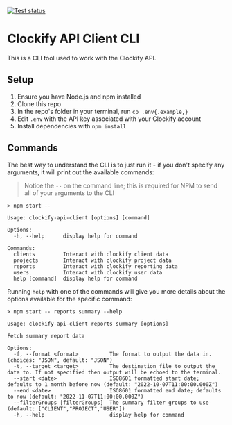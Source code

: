 [![Test status](https://github.com/hyprnz/clockify-api-client/actions/workflows/build-test.yaml/badge.svg?branch=main)](https://github.com/hyprnz/clockify-api-client/actions/workflows/build-test.yaml)

# Clockify API Client CLI

This is a CLI tool used to work with the Clockify API.

## Setup

1. Ensure you have Node.js and npm installed
2. Clone this repo
3. In the repo's folder in your terminal, run `cp .env{.example,}`
4. Edit `.env` with the API key associated with your Clockify account
5. Install dependencies with `npm install`

## Commands

The best way to understand the CLI is to just run it - if you don't specify any arguments, it will print out the available commands:

> Notice the `--` on the command line; this is required for NPM to send all of your arguments to the CLI

```
> npm start --

Usage: clockify-api-client [options] [command]

Options:
  -h, --help      display help for command

Commands:
  clients         Interact with clockify client data
  projects        Interact with clockify project data
  reports         Interact with clockify reporting data
  users           Interact with clockify user data
  help [command]  display help for command
```

Running `help` with one of the commands will give you more details about the options available for the specific command:

```
> npm start -- reports summary --help

Usage: clockify-api-client reports summary [options]

Fetch summary report data

Options:
  -f, --format <format>          The format to output the data in. (choices: "JSON", default: "JSON")
  -t, --target <target>          The destination file to output the data to. If not specified then output will be echoed to the terminal.
  --start <date>                 ISO8601 formatted start date; defaults to 1 month before now (default: "2022-10-07T11:00:00.000Z")
  --end <date>                   ISO8601 formatted end date; defaults to now (default: "2022-11-07T11:00:00.000Z")
  --filterGroups [filterGroups]  The summary filter groups to use (default: ["CLIENT","PROJECT","USER"])
  -h, --help                     display help for command

```
